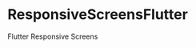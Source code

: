 # ResponsiveScreensFlutter
Flutter Responsive Screens

[](./images/light_mobile.png)
[](./images/light_tablet.png)
[](./images/light_desktop.png)

